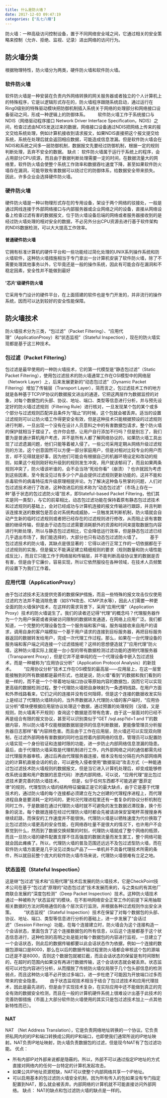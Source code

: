 ```yaml
---
title: 什么是防火墙？
date: 2017-12-03 09:47:19
categories: ["乱七八糟"]
---
```


防火墙：一种高级访问控制设备，置于不同网络安全域之间，它通过相关的安全策略来控制（允许、拒绝、监视、记录）进出网络的访问行为。

<!-- more -->

## 防火墙分类
根据物理特性，防火墙分为两类，硬件防火墙和软件防火墙。
### 软件防火墙
软件防火墙是一种安装在负责内外网络转换的网关服务器或者独立的个人计算机上的特殊程序，它是以逻辑形式存在的，防火墙程序跟随系统启动，通过运行在Ring0级别的特殊驱动模块把防御机制插入系统关于网络的处理部分和网络接口设备驱动之间，形成一种逻辑上的防御体系。
　　软件防火墙工作于系统接口与NDIS（网络驱动程序接口 Network Driver Interface Specification，NDIS）之间，检查过滤由NDIS发送过来的数据，网络接口设备通过NDIS把网络上传来的报文交给系统处理，例如计算机接收到请求报文，如果NDIS直接把这个报文提交给系统，系统在处理后就会返回相应数据，可能造成信息泄漏。但是软件防火墙会在NDIS和系统之间多一层防御机制，数据报文先要经过防御机制，根据一定的规则判断处理，丢弃不安全的数据。
缺点：
软件防火墙属于运行于系统上的程序，会占用部分CPU资源，而且由于数据判断处理需要一定的时间，在数据流量大的网络里，软件防火墙会使整个系统工作效率和数据吞吐速度下降，甚至如果软件防火墙存在漏洞，可能导致有害数据可以绕过它的防御体系，给数据安全带来损失。
因此，许多企业会选择硬件防火墙。

### 硬件防火墙
硬件防火墙是一种以物理形式存在的专用设备，架设于两个网络的驳接处，一般是通过网线连接于外部网络接口与内部服务器或企业网络之间的设备，直接从网络设备上检查过滤有害的数据报文，位于防火墙设备后端的网络或者服务器接收到的是经过防火墙处理的相对安全的数据，不必另外分出CPU资源去进行基于软件架构的NDIS数据检测，可以大大提高工作效率。
#### 普通硬件防火墙
它拥有标准计算机的硬件平台和一些功能经过简化处理的UNIX系列操作系统和防火墙软件，这种防火墙措施相当于专门拿出一台计算机安装了软件防火墙，除了不需要处理其他事务以外，它毕竟还是一般的操作系统，因此有可能会存在漏洞和不稳定因素，安全性并不能做到最好
#### '芯片'级硬件防火墙
它采用专门设计的硬件平台，在上面搭建的软件也是专门开发的，并非流行的操作系统，因而可以达到较好的安全性能保障。

## 防火墙技术
防火墙技术分为三类，“包过滤”（Packet Filtering）、“应用代理”（ApplicationProxy）和“状态监视”（Stateful Inspection），现在的防火墙实现都是基于这三种技术。

### 包过滤（Packet Filtering）
包过滤是最早使用的一种防火墙技术，它的第一代模型是“静态包过滤”（Static Packet Filtering），使用包过滤技术的防火墙通常工作在OSI模型中的网络层（Network Layer）上，后来发展更新的“动态包过滤”（Dynamic Packet Filtering）增加了传输层（Transport Layer），简而言之，包过滤技术工作的地方就是各种基于TCP/IP协议的数据报文进出的通道，它把这两层作为数据监控的对象，对每个数据包的头部、协议、地址、端口、类型等信息进行分析，并与预先设定好的防火墙过滤规则（Filtering Rule）进行核对，一旦发现某个包的某个或多个部分与过滤规则匹配并且条件为“阻止”的时候，这个包就会被丢弃。适当的设置过滤规则可以让防火墙工作得更安全有效，但是这种技术只能根据预设的过滤规则进行判断，一旦出现一个没有在设计人员意料之中的有害数据包请求，整个防火墙的保护就相当于摆设了。也许你会想，让用户自行添加不行吗？但是别忘了，我们要为是普通计算机用户考虑，并不是所有人都了解网络协议的，如果防火墙工具出现了过滤遗漏问题，他们只能等着被入侵了。一些公司采用定期从网络升级过滤规则的方法，这个创意固然可以方便一部分家庭用户，但是对相对比较专业的用户而言，却不见得就是好事，因为他们可能会有根据自己的机器环境设定和改动的规则，如果这个规则刚好和升级到的规则发生冲突，用户就该郁闷了，而且如果两条规则冲突了，防火墙该听谁的，会不会当场“死给你看”（崩溃）？也许就因为考虑到这些因素，至今我没见过有多少个产品会提供过滤规则更新功能的，这并不能和杀毒软件的病毒特征库升级原理相提并论。为了解决这种鱼与熊掌的问题，人们对包过滤技术进行了改进，这种改进后的技术称为“动态包过滤”（市场上存在一种“基于状态的包过滤防火墙”技术，即Stateful-based Packet Filtering，他们其实是同一类型），与它的前辈相比，动态包过滤功能在保持着原有静态包过滤技术和过滤规则的基础上，会对已经成功与计算机连接的报文传输进行跟踪，并且判断该连接发送的数据包是否会对系统构成威胁，一旦触发其判断机制，防火墙就会自动产生新的临时过滤规则或者把已经存在的过滤规则进行修改，从而阻止该有害数据的继续传输，但是由于动态包过滤需要消耗额外的资源和时间来提取数据包内容进行判断处理，所以与静态包过滤相比，它会降低运行效率，但是静态包过滤已经几乎退出市场了，我们能选择的，大部分也只有动态包过滤防火墙了。
　　基于包过滤技术的防火墙，其缺点是很显著的：它得以进行正常工作的一切依据都在于过滤规则的实施，但是偏又不能满足建立精细规则的要求（规则数量和防火墙性能成反比），而且它只能工作于网络层和传输层，并不能判断高级协议里的数据是否有害，但是由于它廉价，容易实现，所以它依然服役在各种领域，在技术人员频繁的设置下为我们工作着。

### 应用代理（ApplicationProxy）
由于包过滤技术无法提供完善的数据保护措施，而且一些特殊的报文攻击仅仅使用过滤的方法并不能消除危害（如SYN攻击、ICMP洪水等），因此人们需要一种更全面的防火墙保护技术，在这样的需求背景下，采用“应用代理”（Application Proxy）技术的防火墙诞生了。我们的读者还记得“代理”的概念吗？代理服务器作为一个为用户保密或者突破访问限制的数据转发通道，在网络上应用广泛。我们都知道，一个完整的代理设备包含一个服务端和客户端，服务端接收来自用户的请求，调用自身的客户端模拟一个基于用户请求的连接到目标服务器，再把目标服务器返回的数据转发给用户，完成一次代理工作过程。那么，如果在一台代理设备的服务端和客户端之间连接一个过滤措施呢？这样的思想便造就了“应用代理”防火墙，这种防火墙实际上就是一台小型的带有数据检测过滤功能的透明代理服务器（Transparent Proxy），但是它并不是单纯的在一个代理设备中嵌入包过滤技术，而是一种被称为“应用协议分析”（Application Protocol Analysis）的新技术。
　　“应用协议分析”技术工作在OSI模型的最高层——应用层上，在这一层里能接触到的所有数据都是最终形式，也就是说，防火墙“看到”的数据和我们看到的是一样的，而不是一个个带着地址端口协议等原始内容的数据包，因而它可以实现更高级的数据检测过程。整个代理防火墙把自身映射为一条透明线路，在用户方面和外界线路看来，它们之间的连接并没有任何阻碍，但是这个连接的数据收发实际上是经过了代理防火墙转向的，当外界数据进入代理防火墙的客户端时，“应用协议分析”模块便根据应用层协议处理这个数据，通过预置的处理规则（没错，又是规则，防火墙离不开规则）查询这个数据是否带有危害，由于这一层面对的已经不再是组合有限的报文协议，甚至可以识别类似于“GET /sql.asp?id=1 and 1”的数据内容，所以防火墙不仅能根据数据层提供的信息判断数据，更能像管理员分析服务器日志那样“看”内容辨危害。而且由于工作在应用层，防火墙还可以实现双向限制，在过滤外部网络有害数据的同时也监控着内部网络的信息，管理员可以配置防火墙实现一个身份验证和连接时限的功能，进一步防止内部网络信息泄漏的隐患。最后，由于代理防火墙采取是代理机制进行工作，内外部网络之间的通信都需先经过代理服务器审核，通过后再由代理服务器连接，根本没有给分隔在内外部网络两边的计算机直接会话的机会，可以避免入侵者使用“数据驱动”攻击方式（一种能通过包过滤技术防火墙规则的数据报文，但是当它进入计算机处理后，却变成能够修改系统设置和用户数据的恶意代码）渗透内部网络，可以说，“应用代理”是比包过滤技术更完善的防火墙技术。
　　但是，似乎任何东西都不可能逃避“墨菲定律”的规则，代理型防火墙的结构特征偏偏正是它的最大缺点，由于它是基于代理技术的，通过防火墙的每个连接都必须建立在为之创建的代理程序进程上，而代理进程自身是要消耗一定时间的，更何况代理进程里还有一套复杂的协议分析机制在同时工作，于是数据在通过代理防火墙时就不可避免的发生数据迟滞现象，换个形象的说法，每个数据连接在经过代理防火墙时都会先被请进保安室喝杯茶搜搜身再继续赶路，而保安的工作速度并不能很快。代理防火墙是以牺牲速度为代价换取了比包过滤防火墙更高的安全性能，在网络吞吐量不是很大的情况下，也许用户不会察觉到什么，然而到了数据交换频繁的时刻，代理防火墙就成了整个网络的瓶颈，而且一旦防火墙的硬件配置支撑不住高强度的数据流量而发生罢工，整个网络可能就会因此瘫痪了。所以，代理防火墙的普及范围还远远不及包过滤型防火墙，而在软件防火墙方面更是几乎没见过类似产品了——单机并不具备代理技术所需的条件，所以就目前整个庞大的软件防火墙市场来说，代理防火墙很难有立足之地。

### 状态监视（Stateful Inspection）
这是继“包过滤”技术和“应用代理”技术后发展的防火墙技术，它是CheckPoint技术公司在基于“包过滤”原理的“动态包过滤”技术发展而来的，与之类似的有其他厂商联合发展的“深度包检测”（Deep Packet Inspection）技术。这种防火墙技术通过一种被称为“状态监视”的模块，在不影响网络安全正常工作的前提下采用抽取相关数据的方法对网络通信的各个层次实行监测，并根据各种过滤规则作出安全决策。
　　“状态监视”（Stateful Inspection）技术在保留了对每个数据包的头部、协议、地址、端口、类型等信息进行分析的基础上，进一步发展了“会话过滤”（Session Filtering）功能，在每个连接建立时，防火墙会为这个连接构造一个会话状态，里面包含了这个连接数据包的所有信息，以后这个连接都基于这个状态信息进行，这种检测的高明之处是能对每个数据包的内容进行监视，一旦建立了一个会话状态，则此后的数据传输都要以此会话状态作为依据，例如一个连接的数据包源端口是8000，那么在以后的数据传输过程里防火墙都会审核这个包的源端口还是不是8000，否则这个数据包就被拦截，而且会话状态的保留是有时间限制的，在超时的范围内如果没有再进行数据传输，这个会话状态就会被丢弃。状态监视可以对包内容进行分析，从而摆脱了传统防火墙仅局限于几个包头部信息的检测弱点，而且这种防火墙不必开放过多端口，进一步杜绝了可能因为开放端口过多而带来的安全隐患。
　　由于状态监视技术相当于结合了包过滤技术和应用代理技术，因此是最先进的，但是由于实现技术复杂，在实际应用中还不能做到真正的完全有效的数据安全检测，而且在一般的计算机硬件系统上很难设计出基于此技术的完善防御措施（市面上大部分软件防火墙使用的其实只是包过滤技术加上一点其他新特性而已）。

### NAT
NAT （Net Address Translation），它是负责网络地址转换的一个协议。它负责把私网内的的IP和端口转换成公网的IP和端口，也即使我们通常所说的IP地址映射。NAT负责IP地址映射，防火墙负责数据包的过滤，但是现今NAT有了包过滤功能。
优点：
- 所有内部IP对外部来说都是隐蔽的。所以，外部不可以通过指定IP地址的方式直接对网络内的任何一台特定的计算机发起攻击。
- 如果公共IP地址资源短缺，NAT可以使整个内部网络共享一个IP地址。
- 可以启用基本的包过滤防火墙安全机制，因为所有传入的包如果没有专门指定配置到NAT，那么就会被丢弃。内部网络的计算机就不可能直接访问外部网络。
缺点：
NAT的缺点和包过滤防火墙的缺点是一样的。